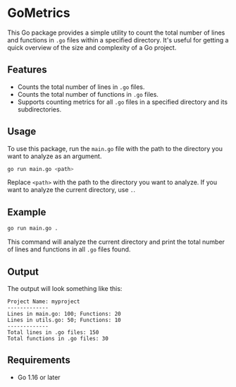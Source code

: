 # GoMetrics

This Go package provides a simple utility to count the total number of lines and functions in `.go` files within a specified directory. It's useful for getting a quick overview of the size and complexity of a Go project.

## Features

- Counts the total number of lines in `.go` files.
- Counts the total number of functions in `.go` files.
- Supports counting metrics for all `.go` files in a specified directory and its subdirectories.

## Usage

To use this package, run the `main.go` file with the path to the directory you want to analyze as an argument.

```bash
go run main.go <path>
```

Replace `<path>` with the path to the directory you want to analyze. If you want to analyze the current directory, use `.`.

## Example

```bash
go run main.go .
```

This command will analyze the current directory and print the total number of lines and functions in all `.go` files found.

## Output

The output will look something like this:
```
Project Name: myproject
-------------
Lines in main.go: 100; Functions: 20 
Lines in utils.go: 50; Functions: 10
-------------
Total lines in .go files: 150 
Total functions in .go files: 30
```


## Requirements

- Go 1.16 or later